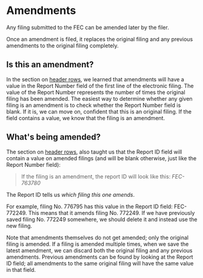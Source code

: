 Amendments
==========

Any filing submitted to the FEC can be amended later by the filer.

Once an amendment is filed, it replaces the original filing and any previous amendments to the original filing completely.


Is this an amendment?
---------

In the section on [header rows](headers.md), we learned that amendments will have a value in the Report Number field of the first line of the electronic filing. The value of the Report Number represents the number of times the original filing has been amended. The easiest way to determine whether any given filing is an amendment is to check whether the Report Number field is blank. If it is, we can move on, confident that this is an original filing. If the field contains a value, we know that the filing is an amendment.


What's being amended?
---------

The section on [header rows](headers.md), also taught us that the Report ID field will contain a value on amended filings (and will be blank otherwise, just like the Report Number field):

> If the filing is an amendment, the report ID will look like this: *FEC-763780*

The Report ID tells us *which filing this one amends*.

For example, filing No. 776795 has this value in the Report ID field: FEC-772249. This means that it amends filing No. 772249. If we have previously saved filing No. 772249 somewhere, we should delete it and instead use the new filing.

Note that amendments themselves do not get amended; only the original filing is amended. If a filing is amended multiple times, when we save the latest amendment, we can discard both the original filing and any previous amendments. Previous amendments can be found by looking at the Report ID field; all amendments to the same original filing will have the same value in that field.

